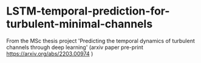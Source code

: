 # LSTM-temporal-prediction-for-turbulent-minimal-channels
From the MSc thesis project 'Predicting the temporal dynamics of turbulent channels through deep learning' (arxiv paper pre-print https://arxiv.org/abs/2203.00974 )

